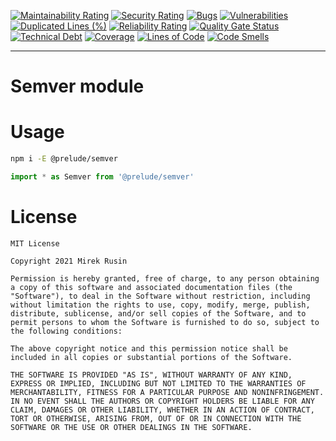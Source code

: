 [![Maintainability Rating](https://sonarcloud.io/api/project_badges/measure?project=preludejs_semver&metric=sqale_rating)](https://sonarcloud.io/summary/new_code?id=preludejs_semver)
[![Security Rating](https://sonarcloud.io/api/project_badges/measure?project=preludejs_semver&metric=security_rating)](https://sonarcloud.io/summary/new_code?id=preludejs_semver)
[![Bugs](https://sonarcloud.io/api/project_badges/measure?project=preludejs_semver&metric=bugs)](https://sonarcloud.io/summary/new_code?id=preludejs_semver)
[![Vulnerabilities](https://sonarcloud.io/api/project_badges/measure?project=preludejs_semver&metric=vulnerabilities)](https://sonarcloud.io/summary/new_code?id=preludejs_semver)
[![Duplicated Lines (%)](https://sonarcloud.io/api/project_badges/measure?project=preludejs_semver&metric=duplicated_lines_density)](https://sonarcloud.io/summary/new_code?id=preludejs_semver)
[![Reliability Rating](https://sonarcloud.io/api/project_badges/measure?project=preludejs_semver&metric=reliability_rating)](https://sonarcloud.io/summary/new_code?id=preludejs_semver)
[![Quality Gate Status](https://sonarcloud.io/api/project_badges/measure?project=preludejs_semver&metric=alert_status)](https://sonarcloud.io/summary/new_code?id=preludejs_semver)
[![Technical Debt](https://sonarcloud.io/api/project_badges/measure?project=preludejs_semver&metric=sqale_index)](https://sonarcloud.io/summary/new_code?id=preludejs_semver)
[![Coverage](https://sonarcloud.io/api/project_badges/measure?project=preludejs_semver&metric=coverage)](https://sonarcloud.io/summary/new_code?id=preludejs_semver)
[![Lines of Code](https://sonarcloud.io/api/project_badges/measure?project=preludejs_semver&metric=ncloc)](https://sonarcloud.io/summary/new_code?id=preludejs_semver)
[![Code Smells](https://sonarcloud.io/api/project_badges/measure?project=preludejs_semver&metric=code_smells)](https://sonarcloud.io/summary/new_code?id=preludejs_semver)

---

# Semver module

# Usage

```bash
npm i -E @prelude/semver
```

```ts
import * as Semver from '@prelude/semver'
```

# License

```
MIT License

Copyright 2021 Mirek Rusin

Permission is hereby granted, free of charge, to any person obtaining a copy of this software and associated documentation files (the "Software"), to deal in the Software without restriction, including without limitation the rights to use, copy, modify, merge, publish, distribute, sublicense, and/or sell copies of the Software, and to permit persons to whom the Software is furnished to do so, subject to the following conditions:

The above copyright notice and this permission notice shall be included in all copies or substantial portions of the Software.

THE SOFTWARE IS PROVIDED "AS IS", WITHOUT WARRANTY OF ANY KIND, EXPRESS OR IMPLIED, INCLUDING BUT NOT LIMITED TO THE WARRANTIES OF MERCHANTABILITY, FITNESS FOR A PARTICULAR PURPOSE AND NONINFRINGEMENT. IN NO EVENT SHALL THE AUTHORS OR COPYRIGHT HOLDERS BE LIABLE FOR ANY CLAIM, DAMAGES OR OTHER LIABILITY, WHETHER IN AN ACTION OF CONTRACT, TORT OR OTHERWISE, ARISING FROM, OUT OF OR IN CONNECTION WITH THE SOFTWARE OR THE USE OR OTHER DEALINGS IN THE SOFTWARE.
```

